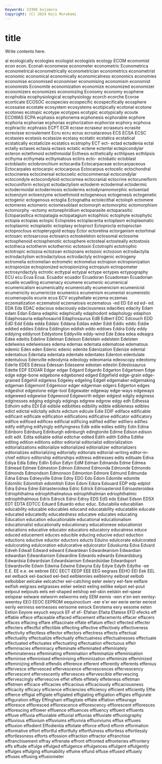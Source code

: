 ```yaml
---
Keywords: 23308 kojimura
Copyright: (C) 2024 Koji Murakami
---
```


# title

Write contents here.



al ecologically ecologies ecologist ecologists ecology ECOM ecomomist econ econ.
Econah economese econometer econometric Econometrica econometrical econometrically econometrician econometrics econometrist
economic economical economically economicalness economics economies economise economised economiser economising
economism economist economists Economite economization economize economized economizer economizers economizes
economizing Economy economy ecophene ecophobia ecophysiological ecophysiology ecorch ecorche Ecorse
ecorticate ECOSOC ecospecies ecospecific ecospecifically ecosphere ecossaise ecostate ecosystem ecosystems
ecotipically ecotonal ecotone ecotones ecotopic ecotype ecotypes ecotypic ecotypically ecoute
ECOWAS ECPA ecphasis ecphonema ecphonesis ecphorable ecphore ecphoria ecphoriae ecphorias
ecphorization ecphorize ecphory ecphova ecphractic ecphrasis ECPT ECR ecrase ecraseur
ecraseurs ecrasite ecrevisse ecroulement Ecru ecru ecrus ecrustaceous ECS ECSA
ECSC ecstasies ecstasis ecstasize ecstasy ecstatic ecstatica ecstatical ecstatically ecstaticize
ecstatics ecstrophy ECT ect- ectad ectadenia ectal ectally ectases ectasia
ectasis ectatic ectene ectental ectepicondylar ecteron ectethmoid ectethmoidal Ecthesis ecthetically
ecthlipses ecthlipsis ecthyma ecthymata ecthymatous ectiris ecto- ectobatic ectoblast ectoblastic
ectobronchium ectocardia Ectocarpaceae ectocarpaceous Ectocarpales ectocarpic ectocarpous Ectocarpus ectocelic ectochondral
ectocinerea ectocinereal ectocoelic ectocommensal ectocondylar ectocondyle ectocondyloid ectocornea ectocranial ectocrine
ectocuneiform ectocuniform ectocyst ectodactylism ectoderm ectodermal ectodermic ectodermoidal ectodermosis ectoderms
ectodynamomorphic ectoentad ectoenzym ectoenzyme ectoethmoid ectogeneous ectogenesis ectogenetic ectogenic ectogenous
ectoglia Ectognatha ectolecithal ectoloph ectomere ectomeres ectomeric ectomesoblast ectomorph ectomorphic
ectomorphism ectomorphy -ectomy ectonephridium ectoparasite ectoparasitic Ectoparasitica ectopatagia ectopatagium ectophloic
ectophyte ectophytic ectopia ectopias ectopic Ectopistes ectoplacenta ectoplasm ectoplasmatic ectoplasmic
ectoplastic ectoplasy ectoproct Ectoprocta ectoproctan ectoproctous ectopterygoid ectopy Ector ectoretina
ectorganism ectorhinal ectosarc ectosarcous ectosarcs ectoskeleton ectosomal ectosome ectosphenoid ectosphenotic
ectosphere ectosteal ectosteally ectostosis ectotheca ectotherm ectothermic ectotoxin Ectotrophi ectotrophic
ectotropic ectozoa ectozoan ectozoans ectozoic ectozoon ectrodactylia ectrodactylism ectrodactylous ectrodactyly
ectrogenic ectrogeny ectromelia ectromelian ectromelic ectromelus ectropion ectropionization ectropionize ectropionized
ectropionizing ectropium ectropometer ectrosyndactyly ectrotic ecttypal ectypal ectype ectypes ectypography
ECU ecu Ecua Ecua. Ecuador ecuador Ecuadoran Ecuadorean Ecuadorian ecuelle
ecuelling ecumenacy ecumene ecumenic ecumenical ecumenicalism ecumenicality ecumenically ecumenicism ecumenicist
ecumenicity ecumenicize ecumenics ecumenism ecumenist ecumenistic ecumenopolis ecurie ecus ECV
ecyphellate eczema eczemas eczematization eczematoid eczematosis eczematous -ed ED Ed
ed ed- ed. EDA Eda EDAC edacious edaciously edaciousness edacities
edacity Edam edam Edan Edana edaphic edaphically edaphodont edaphology edaphon
Edaphosauria edaphosaurid Edaphosaurus EdB Edbert EDC Edcouch EDD EdD Edd
Edda edda Eddaic Eddana Eddas edder Eddi Eddic eddic Eddie
eddied eddies Eddina Eddington eddish eddo eddoes Eddra Eddy eddy
eddying eddyroot Eddystone Eddyville eddy-wind Ede Edea edea edeagra Edee
edeitis Edeline Edelman Edelson Edelstein edelstein Edelsten edelweiss edelweisses edema
edemas edemata edematose edematous edemic Eden eden Edenic edenic edenite
Edenization Edenize edental edentalous Edentata edentata edentate edentates Edenton edentulate
edentulous Edenville edeodynia edeology edeomania edeoscopy edeotomy Ederle EDES Edessa
Edessan Edessene edestan edestin Edestosaurus Edette EDF EDGAR Edgar edgar
Edgard Edgardo Edgarton Edgartown Edge edge edge-bone edgebone edgeboned edged
Edgefield edge-grain edge-grained Edgehill edgeless Edgeley edgeling Edgell edgemaker edgemaking
edgeman Edgemont Edgemoor edger edgerman edgers Edgerton edges edgeshot edgestone
edge-tool Edgewater edgeway edge-ways edgeways edgeweed edgewise Edgewood Edgeworth edgier
edgiest edgily edginess edginesses edging edgingly edgings edgrew edgrow edgy
edh Edhessa Edholm edhs EDI Edi edibile edibilities edibility edible
edibleness edibles edict edictal edictally edicts edictum edicule Edie EDIF
ediface edificable edificant edificate edification edifications edificative edificator edificatory edifice
edificed edifices edificial edificing edified edifier edifiers edifies edify edifying
edifyingly edifyingness Edik edile ediles edility Edin Edina Edinboro Edinburg
Edinburgh edinburgh edingtonite Edirne Edison edison edit edit. Edita editable
edital editchar edited Edith edith Editha Edithe editing edition editions
editor editorial editorialist editorialization editorializations editorialize editorialized editorializer editorializers editorializes
editorializing editorially editorials editorial-writing editor-in-chief editors editorship editorships editress editresses
edits edituate Ediva Ediya Edla Edley Edlin Edlun Edlyn EdM
Edman Edmanda Edme Edmea Edmead Edmee Edmeston Edmon Edmond Edmonda
Edmonde Edmondo Edmonds Edmondson Edmonson Edmonton Edmore Edmund Edmunda Edna
Ednas Edneyville Ednie Edny EDO Edo Edom Edomite edomite Edomitic
Edomitish edomitish Edon Edoni Edora Edouard EDP edp edplot Edra
Edrea Edrei Edriasteroidea Edric Edrick Edrioasteroid Edrioasteroidea Edriophthalma edriophthalmatous edriophthalmian
edriophthalmic edriophthalmous Edris Edrock Edroi Edroy EDS EdS eds Edsel
Edson EDSX EDT EDTA EDTCC Eduard Eduardo educ educ. Educabilia
educabilian educability educable educables educand educatability educatable educate educated educatedly
educatedness educatee educates educating Education education educationable educational educationalism educationalist
educationally educationary educationese educationist educations educative educator educators educatory educatress
educe educed educement educes educible educing educive educt eduction eductions
eductive eductor eductors educts Eduino edulcorate edulcorated edulcorating edulcoration edulcorative
edulcorator Eduskunta Edva Edvard Edveh Edwall Edward edward Edwardean Edwardeanism
Edwardian edwardian Edwardianism Edwardine Edwards edwards Edwardsburg Edwardsia Edwardsian Edwardsianism
Edwardsiidae Edwardsport Edwardsville Edwin Edwina Edwine Edwyna Edy Edyie Edyth
Edythe -ee E.E. EE e.e. ee eebree EEC EECT EEDP
EEE EEG eegrass EEHO EEI Eek EEL eel eelback eel-backed
eel-bed eelblennies eelblenny eelboat eelbob eelbobber eelcake eelcatcher eel-catching eeler
eelery eel-fare eelfare eelfish eelgrass eelgrasses eelier eeliest eeling eellike
eelpot eel-pout eelpout eelpouts eels eel-shaped eelshop eel-skin eelskin eel-spear
eelspear eelware eelworm eelworms eely EEM eemis -een e'en een
eentsy-weentsy EEO EEOC EEPROM eequinoctium -eer e'er eer eerie eerier
eeriest eerily eeriness eerinesses eerisome eerock Eerotema eery eesome eeten
Eetion Eeyore eeyuch eeyuck EF ef ef- Efahan Efaita Efatese
EFD efecks eff effable efface effaceable effaced effacement effacements effacer
effacers effaces effacing effare effascinate effate effatum effect effected effecter
effecters effectful effectible effecting effective effectively effectiveness effectivity effectless effector
effectors effectress effects effectual effectuality effectualize effectually effectualness effectualnesses effectuate
effectuated effectuates effectuating effectuation effectuous effeir effeminacies effeminacy effeminate effeminated
effeminately effeminateness effeminating effemination effeminatize effeminisation effeminise effeminised effeminising effeminization
effeminize effeminized effeminizing effendi effendis efference efferent efferently efferents efferous
effervesce effervesced effervescence effervescences effervescency effervescent effervescently effervesces effervescible effervescing
effervescingly effervescive effet effete effetely effeteness effetman effetmen efficace efficacies
efficacious efficaciously efficaciousness efficacity efficacy efficience efficiencies efficiency efficient efficiently
Effie effierce effigial effigiate effigiated effigiating effigiation effigies effigurate effiguration
effigy Effingham efflagitate efflate efflation effleurage effloresce effloresced efflorescence efflorescency
efflorescent effloresces efflorescing efflower effluence effluences effluency effluent effluents effluve
effluvia effluviable effluvial effluvias effluviate effluviography effluvious effluvium effluviums effluvivia
effluviviums efflux effluxes effluxion effodient Effodientia effoliate efforce efford efform
efformation efformative effort effortful effortfully effortfulness effortless effortlessly effortlessness efforts
effossion effraction effractor effranchise effranchisement effray effrenate effront effronted effronteries
effrontery effs effude effulge effulged effulgence effulgences effulgent effulgently effulges
effulging effumability effume effund effuse effused effusely effuses effusing effusiometer
